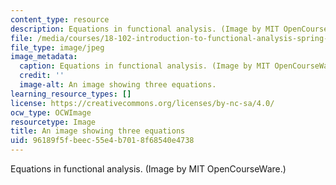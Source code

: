 ```yaml
---
content_type: resource
description: Equations in functional analysis. (Image by MIT OpenCourseWare.)
file: /media/courses/18-102-introduction-to-functional-analysis-spring-2009/96189f5fbeec55e4b7018f68540e4738_18-102s09-th.jpg
file_type: image/jpeg
image_metadata:
  caption: Equations in functional analysis. (Image by MIT OpenCourseWare.)
  credit: ''
  image-alt: An image showing three equations.
learning_resource_types: []
license: https://creativecommons.org/licenses/by-nc-sa/4.0/
ocw_type: OCWImage
resourcetype: Image
title: An image showing three equations
uid: 96189f5f-beec-55e4-b701-8f68540e4738
---
```

Equations in functional analysis. (Image by MIT OpenCourseWare.)
